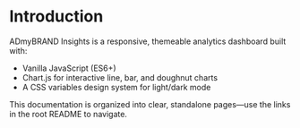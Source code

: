 # Introduction

ADmyBRAND Insights is a responsive, themeable analytics dashboard built with:
- Vanilla JavaScript (ES6+)
- Chart.js for interactive line, bar, and doughnut charts
- A CSS variables design system for light/dark mode

This documentation is organized into clear, standalone pages—use the links in the root README to navigate.
